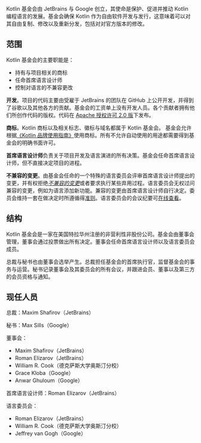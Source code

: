 [//]: # (title: Kotlin 基金会)

Kotlin 基金会由 JetBrains 与 Google 创立，其使命是保护、促进并推动 Kotlin 编程语言的发展。基金会确保 Kotlin 作为自由软件开发与发行，这意味着可以对其自由复制、修改以及重新分发，包括对对官方版本的修改。

## 范围

Kotlin 基金会的主要职能是：

*   持有与项目相关的商标
*   任命首席语言设计师
*   控制对语言的不兼容更改

**开发**。项目的代码主要由受雇于 JetBrains 的团队在 GitHub 上公开开发，并得到了谷歌以及其他各方的贡献。基金会的工资单上没有开发人员。各个贡献者拥有他们所创作代码的版权。代码在 [Apache 授权许可 2.0 版](https://github.com/JetBrains/kotlin/tree/master/license)下发布。

**商标**。Kotlin 商标以及相关标志、徽标与域名都属于 Kotlin 基金会。
基金会允许根据<!--
-->[《Kotlin 品牌使用指南》](guidelines.md)使用商标。所有<!--
-->不允许自动使用的用途都需要得到基金会的明确书面许可。

<a name="lead-designer"></a>
**首席语言设计师**负责关于项目开发及语言演进的所有决策。基金会任命首席语言设计师，但不直接决定项目的进程。

<a name="language-committee"></a>
**不兼容的变更**。由基金会任命的一个特殊的语言委员会评审首席语言设计师提出的变更，并有权拒绝[_不兼容的变更_](kotlin-evolution.md#不兼容的变更)或者要求执行某些弃用过程。语言委员会无权过问兼容的变更，例如为语言添加新功能。兼容的变更由首席语言设计师自行决定。委员会维持一套在做决定时所遵循得[准则](language-committee-guidelines.md)。语言委员会的会议纪要可[在线查看](https://docs.google.com/document/d/1ReH84Cw_ZhGOUM_MdMQbLjzB0edXIeaFuBUF5molsuI/preview)。

## 结构

Kotlin 基金会是一家在美国特拉华州注册的非营利性非股份公司。基金会由董事会管理，董事会通过投票做出所有决定。董事会任命首席语言设计师以及语言委员会成员。

总裁与秘书也由董事会选举产生。总裁担任基金会的首席执行官，监督基金会的事务与运营。秘书记录董事会及其委员会的所有会议，并跟进会员、董事以及第三方的会员资格与通知。

## 现任人员

总裁：Maxim Shafirov（JetBrains）

秘书：Max Sills（Google）

董事会：
*   Maxim Shafirov（JetBrains）
*   Roman Elizarov（JetBrains）
*   William R. Cook（德克萨斯大学奥斯汀分校）
*   Grace Kloba（Google）
*   Anwar Ghuloum（Google）

首席语言设计师：Roman Elizarov（JetBrains）

语言委员会：
* Roman Elizarov（JetBrains）
* William R. Cook（德克萨斯大学奥斯汀分校）
* Jeffrey van Gogh（Google）
